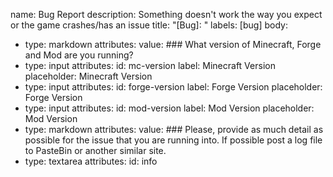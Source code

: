 name: Bug Report
description: Something doesn't work the way you expect or the game crashes/has an issue
title: "[Bug]: "
labels: [bug]
body:
  - type: markdown
    attributes:
      value: ### What version of Minecraft, Forge and Mod are you running?
  - type: input
    attributes:
      id: mc-version
      label: Minecraft Version
      placeholder: Minecraft Version
  - type: input
    attributes:
      id: forge-version
      label: Forge Version
      placeholder: Forge Version
  - type: input
    attributes:
      id: mod-version
      label: Mod Version
      placeholder: Mod Version
  - type: markdown
    attributes:
      value: ### Please, provide as much detail as possible for the issue that you are running into. If possible post a log file to PasteBin or another similar site.
  - type: textarea
    attributes:
      id: info
